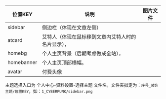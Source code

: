 
位置KEY|说明|图片文件
---|---|---
sidebar|侧边栏（体现在文章左侧）|
atcard|艾特人（体现在鼠标移到文章内艾特人时的名片显示），|
homebg|个人主页背景（后期考虑做成全站），|
homebanner|个人主页顶部横幅。|
avatar|付费头像|


主题选择入口为 个人中心-资料设置-选择主题
文件名，文件夹拟定为：`序号_装饰主题/位置KEY`，如：`1_CYBERPUNK/sidebar.png`
